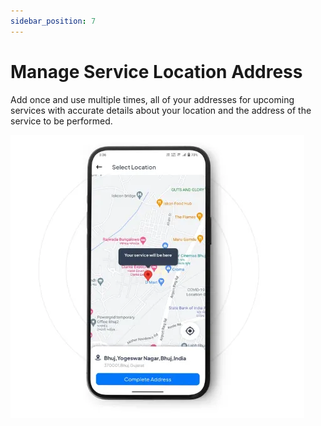 ```yaml
---
sidebar_position: 7
---
```

# Manage Service Location Address

Add once and use multiple times, all of your addresses for upcoming services with accurate details about your location and the address of the service to be performed.

![Manage Service Location Address](../../static/img/adminPanel/app_manage_address_map.webp)
